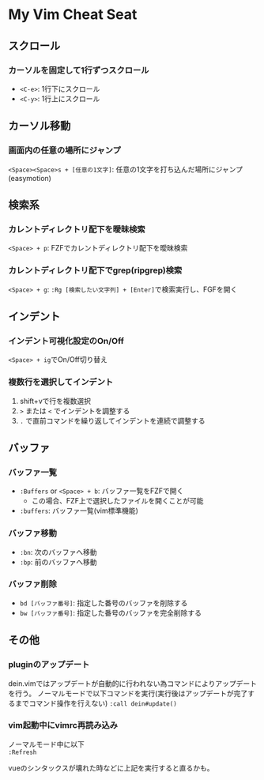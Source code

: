 # My Vim Cheat Seat

## スクロール

### カーソルを固定して1行ずつスクロール

- `<C-e>`: 1行下にスクロール
- `<C-y>`: 1行上にスクロール

## カーソル移動

### 画面内の任意の場所にジャンプ

`<Space><Space>s + [任意の1文字]`: 任意の1文字を打ち込んだ場所にジャンプ(easymotion)

## 検索系

### カレントディレクトリ配下を曖昧検索

`<Space> + p`: FZFでカレントディレクトリ配下を曖昧検索

### カレントディレクトリ配下でgrep(ripgrep)検索

`<Space> + g`: `:Rg [検索したい文字列] + [Enter]`で検索実行し、FGFを開く

## インデント

### インデント可視化設定のOn/Off

`<Space> + ig`でOn/Off切り替え

### 複数行を選択してインデント

1. shift+vで行を複数選択
2. `>` または `<` でインデントを調整する
3. `.` で直前コマンドを繰り返してインデントを連続で調整する

## バッファ

### バッファ一覧

- `:Buffers` or `<Space> + b`: バッファ一覧をFZFで開く
  - この場合、FZF上で選択したファイルを開くことが可能
- `:buffers`: バッファ一覧(vim標準機能)

### バッファ移動

- `:bn`: 次のバッファへ移動
- `:bp`: 前のバッファへ移動

### バッファ削除

- `bd [バッファ番号]`: 指定した番号のバッファを削除する
- `bw [バッファ番号]`: 指定した番号のバッファを完全削除する

## その他

### pluginのアップデート

dein.vimではアップデートが自動的に行われない為コマンドによりアップデートを行う。
ノーマルモードで以下コマンドを実行(実行後はアップデートが完了するまでコマンド操作を行えない)
`:call dein#update()`

### vim起動中にvimrc再読み込み

ノーマルモード中に以下  
`:Refresh`

vueのシンタックスが壊れた時などに上記を実行すると直るかも。
